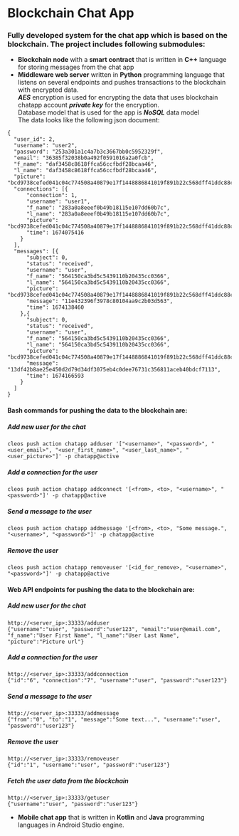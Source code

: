 # Blockchain Chat App
### Fully developed system for the chat app which is based on the blockchain. The project includes following submodules:
- **Blockchain node** with a **smart contract** that is written in **C++** language for storing messages from the chat app
- **Middleware web server** written in **Python** programming language that listens on several endpoints and pushes transactions to the blockchain with encrypted data. <br>
***AES*** encryption is used for encrypting the data that uses blockchain chatapp account ***private key*** for the encryption. <br>
 Database model that is used for the app is ***NoSQL*** data model<br>
 The data looks like the following json document:
```
{
  "user_id": 2,
  "username": "user2",
  "password": "253a301a1c4a7b3c3667bb0c5952329f",
  "email": "36385f32038b0a492f0591016a2a0fcb",
  "f_name": "daf3458c8618ffca56ccfbdf28bcaa46",
  "l_name": "daf3458c8618ffca56ccfbdf28bcaa46",
  "picture": "bcd9738cefed041c04c774508a40879e17f1448886841019f891b22c568dff41ddc88c5ecb024abc997ee088d56ceb61a7e5c07c2ba9a7251f4b2a11f40af7415ff962b9378b2abaacb8635c80d15c0d4512a6587fb9ea2da6e7696ddaf0cee02f758b51eef40d54d23942e5b156d7c4dfc8d2e4486b60bf0e8869b55ccbadcd016e181dd095d3e522341c31b5551450949b67dedc5533334a99cb874e9c0fd9",
  "connections": [{
      "connection": 1,
      "username": "user1",
      "f_name": "283a0a8eeef0b49b18115e107dd60b7c",
      "l_name": "283a0a8eeef0b49b18115e107dd60b7c",
      "picture": "bcd9738cefed041c04c774508a40879e17f1448886841019f891b22c568dff41ddc88c5ecb024abc997ee088d56ceb61a7e5c07c2ba9a7251f4b2a11f40af7415ff962b9378b2abaacb8635c80d15c0d4512a6587fb9ea2da6e7696ddaf0cee02f758b51eef40d54d23942e5b156d7c4dfc8d2e4486b60bf0e8869b55ccbadcd016e181dd095d3e522341c31b5551450949b67dedc5533334a99cb874e9c0fd9",
      "time": 1674075416
    }
  ],
  "messages": [{
      "subject": 0,
      "status": "received",
      "username": "user",
      "f_name": "564150ca3bd5c5439110b20435cc0366",
      "l_name": "564150ca3bd5c5439110b20435cc0366",
      "picture": "bcd9738cefed041c04c774508a40879e17f1448886841019f891b22c568dff41ddc88c5ecb024abc997ee088d56ceb61a7e5c07c2ba9a7251f4b2a11f40af7415ff962b9378b2abaacb8635c80d15c0d4512a6587fb9ea2da6e7696ddaf0cee02f758b51eef40d54d23942e5b156d7c4dfc8d2e4486b60bf0e8869b55ccbadcd016e181dd095d3e522341c31b5551450949b67dedc5533334a99cb874e9c0fd9",
      "message": "11e432396f3978c80104aa9c2b03d563",
      "time": 1674138460
    },{
      "subject": 0,
      "status": "received",
      "username": "user",
      "f_name": "564150ca3bd5c5439110b20435cc0366",
      "l_name": "564150ca3bd5c5439110b20435cc0366",
      "picture": "bcd9738cefed041c04c774508a40879e17f1448886841019f891b22c568dff41ddc88c5ecb024abc997ee088d56ceb61a7e5c07c2ba9a7251f4b2a11f40af7415ff962b9378b2abaacb8635c80d15c0d4512a6587fb9ea2da6e7696ddaf0cee02f758b51eef40d54d23942e5b156d7c4dfc8d2e4486b60bf0e8869b55ccbadcd016e181dd095d3e522341c31b5551450949b67dedc5533334a99cb874e9c0fd9",
      "message": "13df42b8ae25e450d2d79d34df3075eb4c0dee76731c356811aceb40bdcf7113",
      "time": 1674166593
    }
  ]
}
```
  #### Bash commands for pushing the data to the blockchain are:
  ##### Add new user for the chat
```
cleos push action chatapp adduser '["<username>", "<password>", "<user_email>", "<user_first_name>", "<user_last_name>", "<user_picture>"]' -p chatapp@active
```
  ##### Add a connection for the user
```
cleos push action chatapp addconnect '[<from>, <to>, "<username>", "<password>"]' -p chatapp@active
```
  ##### Send a message to the user
```
cleos push action chatapp addmessage '[<from>, <to>, "Some message.", "<username>", "<password>"]' -p chatapp@active
```
  ##### Remove the user
```
cleos push action chatapp removeuser '[<id_for_remove>, "<username>", "<password>"]' -p chatapp@active
```
 
  #### Web API endpoints for pushing the data to the blockchain are:
  ##### Add new user for the chat
```
http://<server_ip>:33333/adduser
{"username":"user", "password":"user123", "email":"user@email.com", "f_name":"User First Name", "l_name":"User Last Name", "picture":"Picture url"}
```
##### Add a connection for the user
```
http://<server_ip>:33333/addconnection
{"id":"6", "connection":"7", "username":"user", "password":"user123"}
```
  ##### Send a message to the user
```
http://<server_ip>:33333/addmessage
{"from":"0", "to":"1", "message":"Some text...", "username":"user", "password":"user123"}
```
  ##### Remove the user
```
http://<server_ip>:33333/removeuser
{"id":"1", "username":"user", "password":"user123"}
```
  ##### Fetch the user data from the blockchain
```
http://<server_ip>:33333/getuser
{"username":"user", "password":"user123"}
```
- **Mobile chat app** that is written in **Kotlin** and **Java** programming languages in Android Studio engine.
